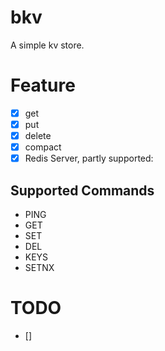 <!--
 * @Author: xupingmao
 * @email: 578749341@qq.com
 * @Date: 2023-06-22 12:23:05
 * @LastEditors: xupingmao
 * @LastEditTime: 2024-08-17 22:28:43
 * @FilePath: /bkv/README.md
 * @Description: 描述
-->
# bkv

A simple kv store.

# Feature

- [x] get
- [x] put
- [x] delete
- [x] compact
- [x] Redis Server, partly supported:

## Supported Commands

- PING
- GET
- SET
- DEL
- KEYS
- SETNX

# TODO

- [] 